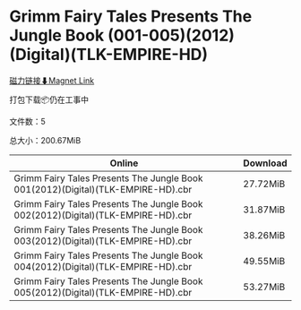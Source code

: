 # Grimm Fairy Tales Presents The Jungle Book (001-005)(2012)(Digital)(TLK-EMPIRE-HD)

[磁力链接⬇Magnet Link](magnet:?xt=urn:btih:ae97f42610caea375c4f4b6686ac25c0b7907443&dn=Grimm%20Fairy%20Tales%20Presents%20The%20Jungle%20Book%20%28001-005%29%282012%29%28Digital%29%28TLK-EMPIRE-HD%29)

打包下载📦仍在工事中

文件数：5

总大小：200.67MiB

Online | Download
--- | ---
Grimm Fairy Tales Presents The Jungle Book 001(2012)(Digital)(TLK-EMPIRE-HD).cbr | 27.72MiB
Grimm Fairy Tales Presents The Jungle Book 002(2012)(Digital)(TLK-EMPIRE-HD).cbr | 31.87MiB
Grimm Fairy Tales Presents The Jungle Book 003(2012)(Digital)(TLK-EMPIRE-HD).cbr | 38.26MiB
Grimm Fairy Tales Presents The Jungle Book 004(2012)(Digital)(TLK-EMPIRE-HD).cbr | 49.55MiB
Grimm Fairy Tales Presents The Jungle Book 005(2012)(Digital)(TLK-EMPIRE-HD).cbr | 53.27MiB